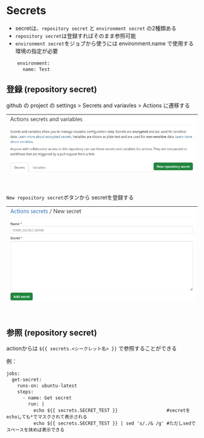 # Secrets

- secretは、`repository secret` と `environment secret` の2種類ある  
- `repository secret`は登録すればそのまま参照可能
- `environment secret`をジョブから使うには  environment.name で使用する環境の指定が必要
```
    environment:
      name: Test
```

## 登録 (repository secret)
github の project の settings > Secrets and variavles > Actions に遷移する

| ![setting](../image/secret_1.jpg)|
|:--|
<br/>

`New repository secret`ボタンから secretを登録する

| ![New repository secret](../image/secret_2.jpg)|
|:--|
<br/>

## 参照 (repository secret)
actionからは `${{ secrets.<シークレット名> }}` で参照することができる  

例：
```
jobs:
  get-secret:
    runs-on: ubuntu-latest
    steps:
      - name: Get secret
        run: |
          echo ${{ secrets.SECRET_TEST }}                  #secretをechoしても*でマスクされて表示される
          echo ${{ secrets.SECRET_TEST }} | sed 's/./& /g' #ただしsedでスペースを挟めば表示できる
```
